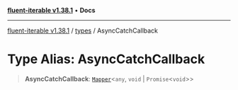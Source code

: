 [**fluent-iterable v1.38.1**](../../README.md) • **Docs**

***

[fluent-iterable v1.38.1](../../README.md) / [types](../README.md) / AsyncCatchCallback

# Type Alias: AsyncCatchCallback

> **AsyncCatchCallback**: [`Mapper`](../../index/interfaces/Mapper.md)\<`any`, `void` \| `Promise`\<`void`\>\>
